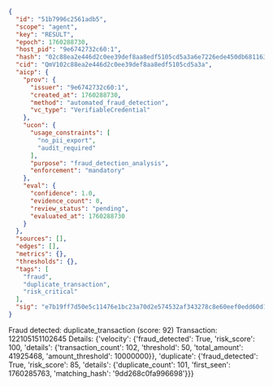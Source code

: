 ```json
{
  "id": "51b7996c2561adb5",
  "scope": "agent",
  "key": "RESULT",
  "epoch": 1760288730,
  "host_pid": "9e6742732c60:1",
  "hash": "02c88ea2e446d2c0ee39def8aa8edf5105cd5a3a6e7226ede450db681163a401",
  "cid": "QmV102c88ea2e446d2c0ee39def8aa8edf5105cd5a3a",
  "aicp": {
    "prov": {
      "issuer": "9e6742732c60:1",
      "created_at": 1760288730,
      "method": "automated_fraud_detection",
      "vc_type": "VerifiableCredential"
    },
    "ucon": {
      "usage_constraints": [
        "no_pii_export",
        "audit_required"
      ],
      "purpose": "fraud_detection_analysis",
      "enforcement": "mandatory"
    },
    "eval": {
      "confidence": 1.0,
      "evidence_count": 0,
      "review_status": "pending",
      "evaluated_at": 1760288730
    }
  },
  "sources": [],
  "edges": [],
  "metrics": {},
  "thresholds": {},
  "tags": [
    "fraud",
    "duplicate_transaction",
    "risk_critical"
  ],
  "sig": "e7b19ff7d50e5c11476e1bc23a70d2e574532af343278c8e60eef0edd60d184f"
}
```

Fraud detected: duplicate_transaction (score: 92)
Transaction: 122105151102645
Details: {'velocity': {'fraud_detected': True, 'risk_score': 100, 'details': {'transaction_count': 102, 'threshold': 50, 'total_amount': 41925468, 'amount_threshold': 10000000}}, 'duplicate': {'fraud_detected': True, 'risk_score': 85, 'details': {'duplicate_count': 101, 'first_seen': 1760285763, 'matching_hash': '9dd268c0fa996698'}}}